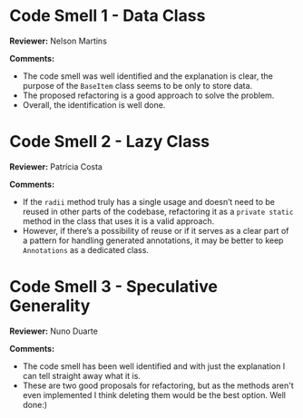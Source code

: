 # Code Smell 1 - Data Class

**Reviewer:** Nelson Martins

**Comments:**

- The code smell was well identified and the explanation is clear, the purpose of the `BaseItem` class seems to be only to store data.
- The proposed refactoring is a good approach to solve the problem.
- Overall, the identification is well done.

# Code Smell 2 - Lazy Class

**Reviewer:** Patrícia Costa

**Comments:**

- If the `radii` method truly has a single usage and doesn’t need to be reused in other parts of the codebase, refactoring it as a `private static` method in the class that uses it is a valid approach.
- However, if there’s a possibility of reuse or if it serves as a clear part of a pattern for handling generated annotations, it may be better to keep `Annotations` as a dedicated class.

# Code Smell 3 - Speculative Generality

**Reviewer:** Nuno Duarte

**Comments:**

- The code smell has been well identified and with just the explanation I can tell straight away what it is. 
- These are two good proposals for refactoring, but as the methods aren't even implemented I think deleting them would be the best option. Well done:)
